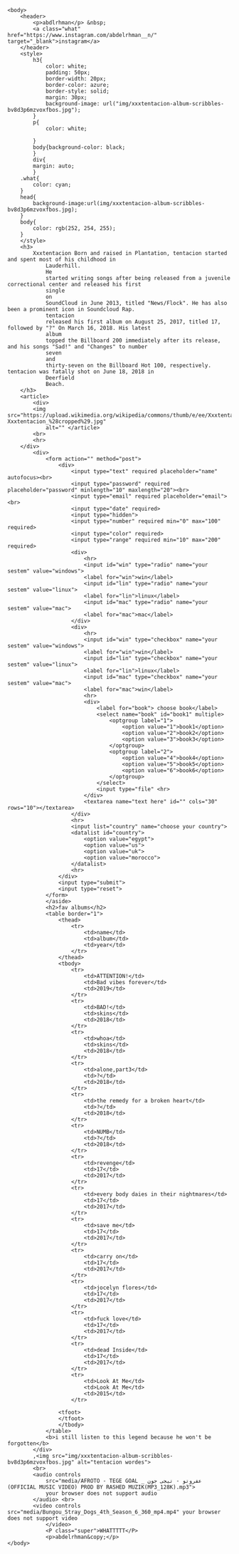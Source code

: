 <!DOCTYPE html>
<html 
<head>
<title>
    <meta charset="UTF-8">
    <link href="index.css" 
</title>
    </head>

    <body>
        <header>
            <p>abdlrhman</p> &nbsp;
            <a class="what" href="https://www.instagram.com/abdelrhman__n/" target="_blank">instagram</a>
        </header>
        <style>
            h3{
                color: white;
                padding: 50px;
                border-width: 20px;
                border-color: azure;
                border-style: solid;
                margin: 30px;
                background-image: url("img/xxxtentacion-album-scribbles-bv8d3p6mzvoxfbos.jpg");
            }
            p{
                color: white;

            }
            body{background-color: black;
            }
            div{
            margin: auto;
            }
        .what{
            color: cyan;
        }
        head{
            background-image:url(img/xxxtentacion-album-scribbles-bv8d3p6mzvoxfbos.jpg);
        }
        body{
            color: rgb(252, 254, 255);
        }
        </style>
        <h3>
            Xxxtentacion Born and raised in Plantation, tentacion started and spent most of his childhood in
                Lauderhill.
                He
                started writing songs after being released from a juvenile correctional center and released his first
                single
                on
                SoundCloud in June 2013, titled "News/Flock". He has also been a prominent icon in Soundcloud Rap.
                tentacion
                released his first album on August 25, 2017, titled 17, followed by "?" On March 16, 2018. His latest
                album
                topped the Billboard 200 immediately after its release, and his songs "Sad!" and "Changes" to number
                seven
                and
                thirty-seven on the Billboard Hot 100, respectively. tentacion was fatally shot on June 18, 2018 in
                Deerfield
                Beach.
        </h3>
        <article>
            <div>
            <img src="https://upload.wikimedia.org/wikipedia/commons/thumb/e/ee/Xxxtentacion_%28cropped%29.jpg/220px-Xxxtentacion_%28cropped%29.jpg"
                alt="" </article>
            <br>
            <hr>
        </div>
            <div>
                <form action="" method="post">
                    <div>
                        <input type="text" required placeholder="name" autofocus><br>
                        <input type="password" required placeholder="password" minlength="10" maxlength="20"><br>
                        <input type="email" required placeholder="email"><br>
                        <input type="date" required>
                        <input type="hidden">
                        <input type="number" required min="0" max="100" required>
                        <input type="color" required>
                        <input type="range" required min="10" max="200" required>
                        <div>
                            <hr>
                            <input id="win" type="radio" name="your sestem" value="windows">
                            <label for="win">win</label>
                            <input id="lin" type="radio" name="your sestem" value="linux">
                            <label for="lin">linux</label>
                            <input id="mac" type="radio" name="your sestem" value="mac">
                            <label for="mac">mac</label>
                        </div>
                        <div>
                            <hr>
                            <input id="win" type="checkbox" name="your sestem" value="windows">
                            <label for="win">win</label>
                            <input id="lin" type="checkbox" name="your sestem" value="linux">
                            <label for="lin">linux</label>
                            <input id="mac" type="checkbox" name="your sestem" value="mac">
                            <label for="mac">win</label>
                            <hr>
                            <div>
                                <label for="book"> choose book</label>
                                <select name="book" id="book1" multiple>
                                    <optgroup label="1">
                                        <option value="1">book1</option>
                                        <option value="2">book2</option>
                                        <option value="3">book3</option>
                                    </optgroup>
                                    <optgroup label="2">
                                        <option value="4">book4</option>
                                        <option value="5">book5</option>
                                        <option value="6">book6</option>
                                    </optgroup>
                                </select>
                                <input type="file" <hr>
                            </div>
                            <textarea name="text here" id="" cols="30" rows="10"></textarea>
                        </div>
                        <hr>
                        <input list="country" name="choose your country">
                        <datalist id="country">
                            <option value="egypt">
                            <option value="us">
                            <option value="uk">
                            <option value="morocco">
                        </datalist>
                        <hr>
                    </div>
                    <input type="submit">
                    <input type="reset">
                </form>
                </aside>
                <h2>fav albums</h2>
                <table border="1">
                    <thead>
                        <tr>
                            <td>name</td>
                            <td>album</td>
                            <td>year</td>
                        </tr>
                    </thead>
                    <tbody>
                        <tr>
                            <td>ATTENTION!</td>
                            <td>Bad vibes forever</td>
                            <td>2019</td>
                        </tr>
                        <tr>
                            <td>BAD!</td>
                            <td>skins</td>
                            <td>2018</td>
                        </tr>
                        <tr>
                            <td>whoa</td>
                            <td>skins</td>
                            <td>2018</td>
                        </tr>
                        <tr>
                            <td>alone,part3</td>
                            <td>?</td>
                            <td>2018</td>
                        </tr>
                        <tr>
                            <td>the remedy for a broken heart</td>
                            <td>?</td>
                            <td>2018</td>
                        </tr>
                        <tr>
                            <td>NUMB</td>
                            <td>?</td>
                            <td>2018</td>
                        </tr>
                        <tr>
                            <td>revenge</td>
                            <td>17</td>
                            <td>2017</td>
                        </tr>
                        <tr>
                            <td>every body daies in their nightmares</td>
                            <td>17</td>
                            <td>2017</td>
                        </tr>
                        <tr>
                            <td>save me</td>
                            <td>17</td>
                            <td>2017</td>
                        </tr>
                        <tr>
                            <td>carry on</td>
                            <td>17</td>
                            <td>2017</td>
                        </tr>
                        <tr>
                            <td>jocelyn flores</td>
                            <td>17</td>
                            <td>2017</td>
                        </tr>
                        <tr>
                            <td>fuck love</td>
                            <td>17</td>
                            <td>2017</td>
                        </tr>
                        <tr>
                            <td>dead Inside</td>
                            <td>17</td>
                            <td>2017</td>
                        </tr>
                        <tr>
                            <td>Look At Me</td>
                            <td>Look At Me</td>
                            <td>2015</td>
                        </tr>

                    <tfoot>
                    </tfoot>
                    </tbody>
                </table>
                <b>i still listen to this legend because he won't be forgotten</b>
            </div>
            ,<img src="img/xxxtentacion-album-scribbles-bv8d3p6mzvoxfbos.jpg" alt="tentacion wordes">
            <br>
            <audio controls
                src="media/AFROTO - TEGE GOAL _ عفروتو - تيجى جون (OFFICIAL MUSIC VIDEO) PROD BY RASHED MUZIK(MP3_128K).mp3">
                your browser does not support audio
            </audio> <br>
            <video controls src="media/Bungou_Stray_Dogs_4th_Season_6_360_mp4.mp4" your browser does not support video
                </video>
                <P class="super">WHATTTTT</P>
                <p>abdelrhman&copy;</p>
    </body>

</html>
